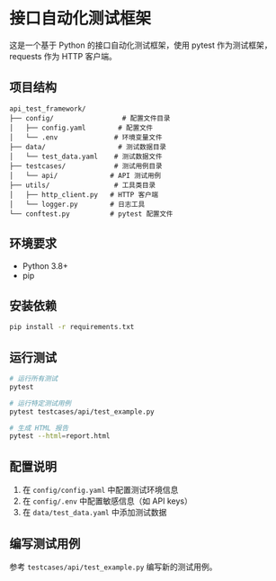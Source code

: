 # 接口自动化测试框架

这是一个基于 Python 的接口自动化测试框架，使用 pytest 作为测试框架，requests 作为 HTTP 客户端。

## 项目结构

```
api_test_framework/
├── config/                 # 配置文件目录
│   ├── config.yaml        # 配置文件
│   └── .env              # 环境变量文件
├── data/                  # 测试数据目录
│   └── test_data.yaml    # 测试数据文件
├── testcases/            # 测试用例目录
│   └── api/             # API 测试用例
├── utils/                # 工具类目录
│   ├── http_client.py   # HTTP 客户端
│   └── logger.py        # 日志工具
└── conftest.py          # pytest 配置文件
```

## 环境要求

- Python 3.8+
- pip

## 安装依赖

```bash
pip install -r requirements.txt
```

## 运行测试

```bash
# 运行所有测试
pytest

# 运行特定测试用例
pytest testcases/api/test_example.py

# 生成 HTML 报告
pytest --html=report.html
```

## 配置说明

1. 在 `config/config.yaml` 中配置测试环境信息
2. 在 `config/.env` 中配置敏感信息（如 API keys）
3. 在 `data/test_data.yaml` 中添加测试数据

## 编写测试用例

参考 `testcases/api/test_example.py` 编写新的测试用例。 